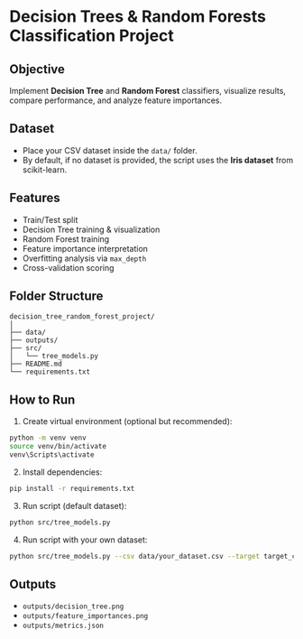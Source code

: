 # Decision Trees & Random Forests Classification Project

## Objective
Implement **Decision Tree** and **Random Forest** classifiers, visualize results, compare performance, and analyze feature importances.

## Dataset
- Place your CSV dataset inside the `data/` folder.
- By default, if no dataset is provided, the script uses the **Iris dataset** from scikit-learn.

## Features
- Train/Test split
- Decision Tree training & visualization
- Random Forest training
- Feature importance interpretation
- Overfitting analysis via `max_depth`
- Cross-validation scoring

## Folder Structure
```
decision_tree_random_forest_project/
│
├── data/                 
├── outputs/              
├── src/                  
│   └── tree_models.py
├── README.md
└── requirements.txt
```

## How to Run
1. Create virtual environment (optional but recommended):
```bash
python -m venv venv
source venv/bin/activate 
venv\Scripts\activate   
```

2. Install dependencies:
```bash
pip install -r requirements.txt
```

3. Run script (default dataset):
```bash
python src/tree_models.py
```

4. Run script with your own dataset:
```bash
python src/tree_models.py --csv data/your_dataset.csv --target target_column_name
```

## Outputs
- `outputs/decision_tree.png`
- `outputs/feature_importances.png`
- `outputs/metrics.json`
